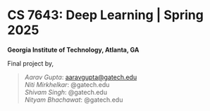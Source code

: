 # **CS 7643: Deep Learning | Spring 2025**
**Georgia Institute of Technology, Atlanta, GA**

Final project by,

>*Aarav Gupta*: aaravgupta@gatech.edu\
>*Niti Mirkhelkar*: @gatech.edu\
>*Shivam Singh*: @gatech.edu\
>*Nityam Bhachawat*: @gatech.edu
